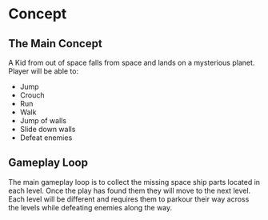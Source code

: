 # Concept

## The Main Concept

A Kid from out of space falls from space and lands on a mysterious planet.
Player will be able to:
* Jump
* Crouch
* Run
* Walk
* Jump of walls
* Slide down walls
* Defeat enemies

## Gameplay Loop

The main gameplay loop is to collect the missing space ship parts located in each level. Once the play has found them they will move to the next level. Each level will be different and requires them to parkour their way across the levels while defeating enemies along the way.
